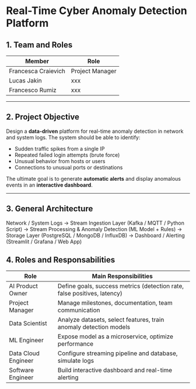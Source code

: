 # Real-Time Cyber Anomaly Detection Platform

## 1. Team and Roles
| Member | Role |
|--------|------|
| Francesca Craievich | Project Manager |
| Lucas Jakin | xxx |
| Francesco Rumiz | xxx |

---

## 2. Project Objective
Design a **data-driven** platform for real-time anomaly detection in network and system logs. The system should be able to identify:

- Sudden traffic spikes from a single IP
- Repeated failed login attempts (brute force)
- Unusual behavior from hosts or users
- Connections to unusual ports or destinations

The ultimate goal is to generate **automatic alerts** and display anomalous events in an **interactive dashboard**.

---

## 3. General Architecture

Network / System Logs -> Stream Ingestion Layer (Kafka / MQTT / Python Script) ->  Stream Processing & Anomaly Detection (ML Model + Rules) -> Storage Layer (PostgreSQL / MongoDB / InfluxDB) -> Dashboard / Alerting (Streamlit / Grafana / Web App)


## 4. Roles and Responsabilities 

| Role | Main Responsibilities |
|------|----------------------|
| AI Product Owner | Define goals, success metrics (detection rate, false positives, latency) |
| Project Manager | Manage milestones, documentation, team communication |
| Data Scientist | Analyze datasets, select features, train anomaly detection models |
| ML Engineer | Expose model as a microservice, optimize performance |
| Data Cloud Engineer | Configure streaming pipeline and database, simulate logs |
| Software Engineer | Build interactive dashboard and real-time alerting |


